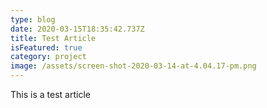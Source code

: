 ```yaml
---
type: blog
date: 2020-03-15T18:35:42.737Z
title: Test Article
isFeatured: true
category: project
image: /assets/screen-shot-2020-03-14-at-4.04.17-pm.png
---
```

This is a test article